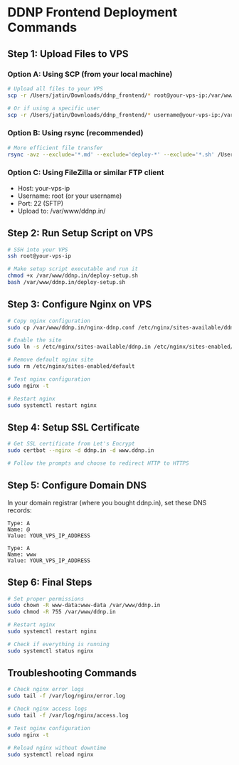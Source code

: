 # DDNP Frontend Deployment Commands

## Step 1: Upload Files to VPS

### Option A: Using SCP (from your local machine)
```bash
# Upload all files to your VPS
scp -r /Users/jatin/Downloads/ddnp_frontend/* root@your-vps-ip:/var/www/ddnp.in/

# Or if using a specific user
scp -r /Users/jatin/Downloads/ddnp_frontend/* username@your-vps-ip:/var/www/ddnp.in/
```

### Option B: Using rsync (recommended)
```bash
# More efficient file transfer
rsync -avz --exclude='*.md' --exclude='deploy-*' --exclude='*.sh' /Users/jatin/Downloads/ddnp_frontend/ root@your-vps-ip:/var/www/ddnp.in/
```

### Option C: Using FileZilla or similar FTP client
- Host: your-vps-ip
- Username: root (or your username)
- Port: 22 (SFTP)
- Upload to: /var/www/ddnp.in/

## Step 2: Run Setup Script on VPS
```bash
# SSH into your VPS
ssh root@your-vps-ip

# Make setup script executable and run it
chmod +x /var/www/ddnp.in/deploy-setup.sh
bash /var/www/ddnp.in/deploy-setup.sh
```

## Step 3: Configure Nginx on VPS
```bash
# Copy nginx configuration
sudo cp /var/www/ddnp.in/nginx-ddnp.conf /etc/nginx/sites-available/ddnp.in

# Enable the site
sudo ln -s /etc/nginx/sites-available/ddnp.in /etc/nginx/sites-enabled/

# Remove default nginx site
sudo rm /etc/nginx/sites-enabled/default

# Test nginx configuration
sudo nginx -t

# Restart nginx
sudo systemctl restart nginx
```

## Step 4: Setup SSL Certificate
```bash
# Get SSL certificate from Let's Encrypt
sudo certbot --nginx -d ddnp.in -d www.ddnp.in

# Follow the prompts and choose to redirect HTTP to HTTPS
```

## Step 5: Configure Domain DNS

In your domain registrar (where you bought ddnp.in), set these DNS records:

```
Type: A
Name: @
Value: YOUR_VPS_IP_ADDRESS

Type: A  
Name: www
Value: YOUR_VPS_IP_ADDRESS
```

## Step 6: Final Steps
```bash
# Set proper permissions
sudo chown -R www-data:www-data /var/www/ddnp.in
sudo chmod -R 755 /var/www/ddnp.in

# Restart nginx
sudo systemctl restart nginx

# Check if everything is running
sudo systemctl status nginx
```

## Troubleshooting Commands
```bash
# Check nginx error logs
sudo tail -f /var/log/nginx/error.log

# Check nginx access logs  
sudo tail -f /var/log/nginx/access.log

# Test nginx configuration
sudo nginx -t

# Reload nginx without downtime
sudo systemctl reload nginx
```
